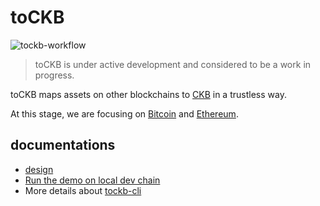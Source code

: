 # toCKB

![tockb-workflow](https://github.com/nervosnetwork/toCKB/workflows/ci/badge.svg)

> toCKB is under active development and considered to be a work in progress.

toCKB maps assets on other blockchains to [CKB](https://github.com/nervosnetwork/ckb) in a trustless way.

At this stage, we are focusing on [Bitcoin](https://github.com/bitcoin/bitcoin) and [Ethereum](https://github.com/ethereum).

## documentations

- [design](docs/design.md)
- [Run the demo on local dev chain](docs/run-demo-on-local-dev-chain.md)
- More details about [tockb-cli](https://github.com/nervosnetwork/tockb-cli)